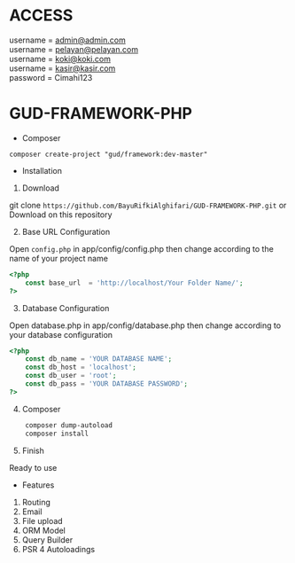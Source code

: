 # ACCESS

username = admin@admin.com <br>
username = pelayan@pelayan.com <br>
username = koki@koki.com <br>
username = kasir@kasir.com <br>
password = Cimahi123

# GUD-FRAMEWORK-PHP

- Composer

``composer create-project "gud/framework:dev-master"``

- Installation

1. Download

git clone ``https://github.com/BayuRifkiAlghifari/GUD-FRAMEWORK-PHP.git`` or Download on this repository

2. Base URL Configuration

Open ``config.php`` in app/config/config.php then change according to the name of your project name

```php
<?php
	const base_url 	= 'http://localhost/Your Folder Name/';
?>
```
  
3. Database Configuration

Open database.php in app/config/database.php then change according to your database configuration

```php
<?php
	const db_name = 'YOUR DATABASE NAME';
	const db_host = 'localhost';
	const db_user = 'root';
	const db_pass = 'YOUR DATABASE PASSWORD';
?>
```

4. Composer

```bash
	composer dump-autoload
	composer install
```


5. Finish

Ready to use

- Features

1. Routing
2. Email
3. File upload
4. ORM Model
5. Query Builder
6. PSR 4 Autoloadings